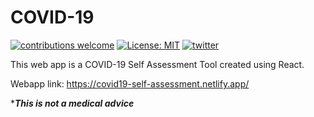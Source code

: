 # COVID-19
[![contributions welcome](https://img.shields.io/badge/contributions-welcome-brightgreen.svg?style=flat)](https://github.com/devsebastian/mantis/issues) 
[![License: MIT](https://img.shields.io/badge/License-MIT-yellow.svg)](https://github.com/devsebastian/covid19/blob/master/LICENSE) 
[![twitter](https://img.shields.io/badge/Twitter-@iDevSebastian-green.svg)](https://twitter.com/iDevSebastian)

This web app is a COVID-19 Self Assessment Tool created using React.

Webapp link: https://covid19-self-assessment.netlify.app/

****This is not a medical advice***


